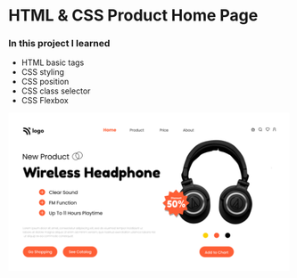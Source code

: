 # HTML & CSS Product Home Page

### In this project I learned

- HTML basic tags
- CSS styling
- CSS position
- CSS class selector
- CSS Flexbox

![demo image](./images/7.png)
